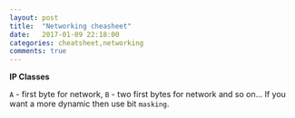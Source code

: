 ```yaml
---
layout: post
title:  "Networking cheasheet"
date:   2017-01-09 22:18:00
categories: cheatsheet,networking
comments: true
---
```

**IP Classes**

`A` - first byte for network, `B` - two first bytes for network and so on...
If you want a more dynamic then use bit `masking`.